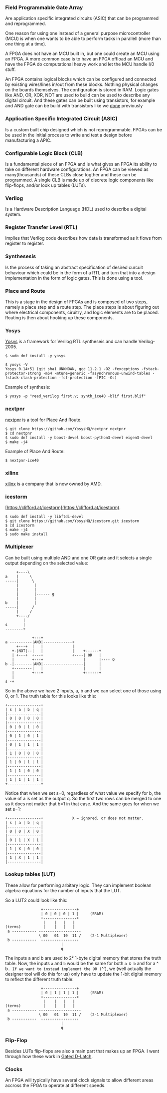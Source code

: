 ### Field Programmable Gate Array 
Are application specific integrated circuits (ASIC) that can be programmed and
reprogrammed.

One reason for using one instead of a general purpose microcontroller (MCU) is
when one wants to be able to perform tasks in parallell (more than one thing at
a time).

A FPGA does not have an MCU built in, but one could create an MCU using an FPGA. 
A more common case is to have an FPGA offload an MCU and have the FPGA do
computational heavy work and let the MCU handle I/0 stuff.

An FPGA contains logical blocks which can be configured and connected by
existing wires/lines in/out from these blocks. Nothing physical changes on the
boards themselves. The configuration is stored in RAM.
Logic gates like AND, OR, XOR, NOT are used to build can be used to describe
any digital circuit. And these gates can be built using transistors, for example
and AND gate can be build with transistors like we [done](../README.md#and-gate) previously


### Application Specific Integrated Circuit (ASIC)
Is a custom built chip designed which is not reprogrammable. FPGAs can be be
used in the initial process to write and test a design before manufacturing a
APIC.

### Configurable Logic Block (CLB)
Is a fundamental piece of an FPGA and is what gives an FPGA its ability to take
on different hardware configurations. An FPGA can be viewed as many(thousands)
of these CLBs close togther and these can be programmed.
A single CLB is made up of discrete logic components like flip-flops, and/or
look up tables (LUTs).

### Verilog
Is a Hardware Description Language (HDL) used to describe a digital system.

### Register Transfer Level (RTL)
Implies that Verilog code describes how data is transformed as it flows from
register to register.

### Synthesesis
Is the process of taking an abstract specification of desired curcuit behaviour
which could be in the form of a RTL and turn that into a design implementation
in the form of logic gates. This is done using a tool.

### Place and Route
This is a stage in the design of FPGAs and is composed of two steps, namely
a place step and a route step.
The place steps is about figuring out where electrical components, ciruitry, and
logic elements are to be placed. Routing is then about hooking up these
components.


### Yosys
[Yosys](https://yosyshq.net/) is a framework for Verilog RTL syntheseis and
can handle Verilog-2005.
```console
$ sudo dnf install -y yosys

$ yosys -V
Yosys 0.14+51 (git sha1 UNKNOWN, gcc 11.2.1 -O2 -fexceptions -fstack-protector-strong -m64 -mtune=generic -fasynchronous-unwind-tables -fstack-clash-protection -fcf-protection -fPIC -Os)
```

Example of synthesis:
```console
$ yosys -p "read_verilog first.v; synth_ice40 -blif first.blif"
```

### nextpnr
[nextpnr](https://github.com/YosysHQ/nextpnr) is a tool for Place And Route.
```console
$ git clone https://github.com/YosysHQ/nextpnr nextpnr
$ cd nextpnr
$ sudo dnf install -y boost-devel boost-python3-devel eigen3-devel
$ make -j4
```

Example of Place And Route:
```console
$ nextpnr-ice40
```

### xilinx
[xilinx](https://www.xilinx.com/) is a company that is now owned by AMD.

### icestorm
[https://clifford.at/icestorm](https://clifford.at/icestorm).

```console
$ sudo dnf install -y libftdi-devel
$ git clone https://github.com/YosysHQ/icestorm.git icestorm
$ cd icestorm
$ make -j4
$ sudo make install
```

### Multiplexer
Can be built using multiple AND and one OR gate and it selects a single output
depending on the selected value:
```
     +----\
a    |     \
-----|      \
     |       |
     |       |
     |       |------ g
     |       |
b    |       |
-----|      /
     |     /
     +----/
        |
s       |
--------+

            +---+
a ----------|AND|-------------+
     +---+  |   |             |
   +-|NOT|--|   |             |    +------+  
   | +---+  +---+             +----| OR   |
   |        +---+                  |      |---- Q
b -|--------|AND|------------------|      |
   +--------|   |                  |      |
   |        +---+                  +------+
   |                        
s -+
```
So in the above we have 2 inputs, a, b and we can select one of those using
0, or 1. The truth table for this looks like this:
```
+---------------+
| s | a | b | q |
|---------------|
| 0 | 0 | 0 | 0 |
|---------------|
| 0 | 0 | 1 | 0 |
|---------------|
| 0 | 1 | 0 | 1 |
|---------------|
| 0 | 1 | 1 | 1 |
|---------------|
| 1 | 0 | 0 | 0 |
|---------------|
| 1 | 0 | 1 | 1 |
|---------------|
| 1 | 1 | 0 | 0 |
|---------------|
| 1 | 1 | 1 | 1 |
+---------------+
```
Notice that when we set s=0, regardless of what value we specify for b, the
value of a is set as the output q. So the first two rows can be merged to one
as it does not matter that b=1 in that case. And the same goes for when we set
s=1:
```
+---------------+             X = ignored, or does not matter.
| s | a | b | q |
|---------------|
| 0 | 0 | X | 0 |
|---------------|
| 0 | 1 | X | 1 |
|---------------|
| 1 | X | 0 | 0 |
|---------------|
| 1 | X | 1 | 1 |
|---------------|
```

### Lookup tables (LUT)
These allow for performing arbitary logic. They can implement boolean
algebra equations for the number of inputs that the LUT. 

So a LUT2 could look like this:
```
                +---------------+
                | 0 | 0 | 0 | 1 |     (SRAM)
                +---------------+
                 |    |   |   |
(terms)          |    |   |   |
 a ----------- -------------------
               \ 00   01  10  11 /    (2-1 Multiplexer)
 b -----------  -----------------
                         |
                         q
```
The inputs a and b are used to 2² 1-byte digital memory that stores the truth
table. Now, the inputs `a` and `b` would be the same for both `a & b` and for
a ^ b`. If we want to instead implement the OR (`^`), we (well actually the
designer tool will do this for us) only have to update the 1-bit digital
memory to reflect the different truth table:
```
                +---------------+
                | 0 | 1 | 1 | 1 |     (SRAM)
                +---------------+
                 |    |   |   |
(terms)          |    |   |   |
 a ----------- -------------------
               \ 00   01  10  11 /    (2-1 Multiplexer)
 b -----------  -----------------
                         |
                         q
```

### Flip-Flop
Besides LUTs flip-flops are also a main part that makes up an FPGA. I went
through how these work in [Gated D-Latch](./fault-injection.md#gated_d-latch).

### Clocks
An FPGA will typically have several clock signals to allow different areas
accross the FPGA to operate at different speeds.
